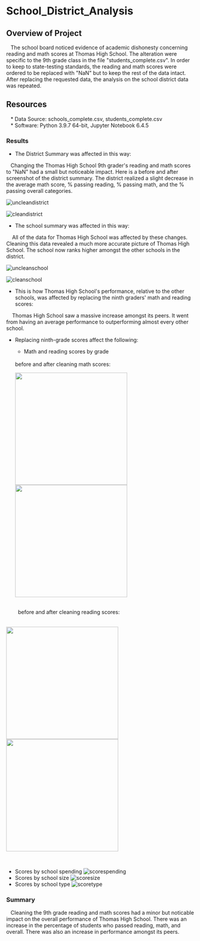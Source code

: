# School_District_Analysis

## Overview of Project
&nbsp;&nbsp;&nbsp;The school board noticed evidence of academic dishonesty concerning reading and math scores at Thomas High School.  The alteration were specific to the 9th grade class in the file "students_complete.csv".  In order to keep to state-testing standards, the reading and math scores were ordered to be replaced with "NaN" but to keep the rest of the data intact. After replacing the requested data, the analysis on the school district data was repeated.
## Resources
&nbsp;&nbsp;&nbsp;* Data Source: schools_complete.csv, students_complete.csv
<br />
&nbsp;&nbsp;&nbsp;* Software: Python 3.9.7 64-bit, Jupyter Notebook 6.4.5

### Results
* The District Summary was affected in this way:

&nbsp;&nbsp;&nbsp;Changing the Thomas High School 9th grader's reading and math scores to "NaN" had a small but noticeable impact.  Here is a before and after screenshot of the district summary.  The district realized a slight decrease in the average math score, % passing reading, % passing math, and the % passing overall categories.
<br />

![uncleandistrict](https://github.com/LaszloCravensworth/School_District_Analysis/blob/main/Pics/Preclean%20District%20Summary.png)

![cleandistrict](https://github.com/LaszloCravensworth/School_District_Analysis/blob/main/Pics/Postclean%20District%20Summary.png)

* The school summary was affected in this way:

&nbsp;&nbsp;&nbsp; All of the data for Thomas High School was affected by these changes.  Cleaning this data revealed a much more accurate picture of Thomas High School. The school now ranks higher amongst the other schools in the district.
<br />

![uncleanschool](https://github.com/LaszloCravensworth/School_District_Analysis/blob/main/Pics/preclean_school_summary.png)

![cleanschool](https://github.com/LaszloCravensworth/School_District_Analysis/blob/main/Pics/postclean_school_summary.png)

* This is how Thomas High School's performance, relative to the other schools, was affected by replacing the ninth graders' math and reading scores:

&nbsp;&nbsp;&nbsp; Thomas High School saw a massive increase amongst its peers. It went from having an average performance to outperforming almost every other school.

* Replacing ninth-grade scores affect the following:

    * Math and reading scores by grade
    <br />
    before and after cleaning math scores:
    <br />
    <p float="left">
  <img src="https://github.com/LaszloCravensworth/School_District_Analysis/blob/main/Pics/preclean%20math%20scores.png" width="300" />
  <img src="https://github.com/LaszloCravensworth/School_District_Analysis/blob/main/Pics/clean_math_scores.png" width="300" /> 
</p>
    <br />
&nbsp;&nbsp;&nbsp;&nbsp;&nbsp;&nbsp;&nbsp;&nbsp;before and after cleaning reading scores:
    <br />
    <br />
    <p float="left">
  <img src="https://github.com/LaszloCravensworth/School_District_Analysis/blob/main/Pics/preclean_reading_scores.png" width="300" />
  <img src="https://github.com/LaszloCravensworth/School_District_Analysis/blob/main/Pics/post_clean_reading_scores.png" width="300" /> 
</p>
    <br />
    
   * Scores by school spending
    ![scorespending](https://github.com/LaszloCravensworth/School_District_Analysis/blob/main/Pics/Score%20by%20school%20spending.png)
   * Scores by school size
    ![scoresize](https://github.com/LaszloCravensworth/School_District_Analysis/blob/main/Pics/Score%20by%20school%20size.png)
   * Scores by school type
   ![scoretype](https://github.com/LaszloCravensworth/School_District_Analysis/blob/main/Pics/Score%20by%20school%20type.png)
   
### Summary
&nbsp;&nbsp;&nbsp;Cleaning the 9th grade reading and math scores had a minor but noticable impact on the overall performance of Thomas High School. There was an increase in the percentage of students who passed reading, math, and overall. There was also an increase in performance amongst its peers.
